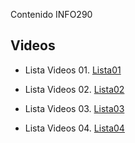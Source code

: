 Contenido INFO290

## Videos

* Lista Videos 01. [Lista01](https://github.com/ReinaldoBustamante/Metodos-y-modelos-de-ingenieria-de-software/blob/main/Videos/lista01.md)

* Lista Videos 02. [Lista02](https://github.com/ReinaldoBustamante/Metodos-y-modelos-de-ingenieria-de-software/blob/main/Videos/lista02.md)

* Lista Videos 03. [Lista03](https://github.com/ReinaldoBustamante/Metodos-y-modelos-de-ingenieria-de-software/blob/main/Videos/lista03.md)

* Lista Videos 04. [Lista04](https://github.com/ReinaldoBustamante/Metodos-y-modelos-de-ingenieria-de-software/blob/main/Videos/lista04.md)
